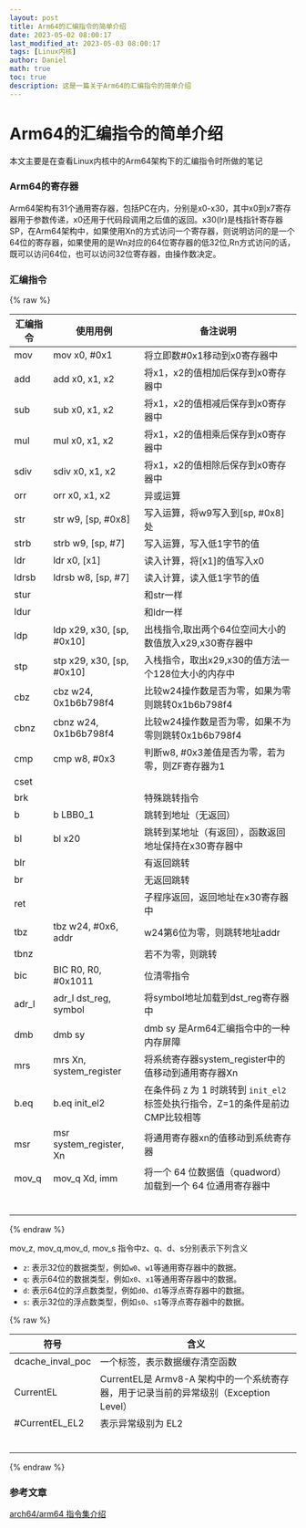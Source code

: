 ```yaml
---
layout: post
title: Arm64的汇编指令的简单介绍
date: 2023-05-02 08:00:17 
last_modified_at: 2023-05-03 08:00:17 
tags: [Linux内核]
author: Daniel
math: true
toc: true
description: 这是一篇关于Arm64的汇编指令的简单介绍
---
```

# Arm64的汇编指令的简单介绍

本文主要是在查看Linux内核中的Arm64架构下的汇编指令时所做的笔记

### Arm64的寄存器

​		Arm64架构有31个通用寄存器，包括PC在内，分别是x0-x30，其中x0到x7寄存器用于参数传递，x0还用于代码段调用之后值的返回。x30(lr)是栈指针寄存器SP，在Arm64架构中，如果使用Xn的方式访问一个寄存器，则说明访问的是一个64位的寄存器，如果使用的是Wn对应的64位寄存器的低32位,Rn方式访问的话，既可以访问64位，也可以访问32位寄存器，由操作数决定。

### 汇编指令

{% raw %}

| 汇编指令 | 使用用例                  | 备注说明                                                     |
| -------- | ------------------------- | ------------------------------------------------------------ |
| mov      | mov x0, #0x1              | 将立即数#0x1移动到x0寄存器中                                 |
| add      | add x0, x1, x2            | 将x1，x2的值相加后保存到x0寄存器中                           |
| sub      | sub x0, x1, x2            | 将x1，x2的值相减后保存到x0寄存器中                           |
| mul      | mul x0, x1, x2            | 将x1，x2的值相乘后保存到x0寄存器中                           |
| sdiv     | sdiv x0, x1, x2           | 将x1，x2的值相除后保存到x0寄存器中                           |
| orr      | orr x0, x1, x2            | 异或运算                                                     |
| str      | str w9, [sp, #0x8]        | 写入运算，将w9写入到[sp, #0x8] 处                            |
| strb     | strb w9, [sp, #7]         | 写入运算，写入低1字节的值                                    |
| ldr      | ldr x0, [x1]              | 读入计算，将[x1]的值写入x0                                   |
| ldrsb    | ldrsb w8, [sp, #7]        | 读入计算，读入低1字节的值                                    |
| stur     |                           | 和str一样                                                    |
| ldur     |                           | 和ldr一样                                                    |
| ldp      | ldp x29, x30, [sp, #0x10] | 出栈指令,取出两个64位空间大小的数值放入x29,x30寄存器中       |
| stp      | stp x29, x30, [sp, #0x10] | 入栈指令，取出x29,x30的值方法一个128位大小的内存中           |
| cbz      | cbz w24, 0x1b6b798f4      | 比较w24操作数是否为零，如果为零则跳转0x1b6b798f4             |
| cbnz     | cbnz w24, 0x1b6b798f4     | 比较w24操作数是否为零，如果不为零则跳转0x1b6b798f4           |
| cmp      | cmp w8, #0x3              | 判断w8, #0x3差值是否为零，若为零，则ZF寄存器为1              |
| cset     |                           |                                                              |
| brk      |                           | 特殊跳转指令                                                 |
| b        | b LBB0_1                  | 跳转到地址（无返回）                                         |
| bl       | bl x20                    | 跳转到某地址（有返回），函数返回地址保持在x30寄存器中        |
| blr      |                           | 有返回跳转                                                   |
| br       |                           | 无返回跳转                                                   |
| ret      |                           | 子程序返回，返回地址在x30寄存器中                            |
| tbz      | tbz w24, #0x6, addr       | w24第6位为零，则跳转地址addr                                 |
| tbnz     |                           | 若不为零，则跳转                                             |
| bic      | BIC R0, R0, #0x1011       | 位清零指令                                                   |
| adr_l    | adr_l dst_reg, symbol     | 将symbol地址加载到dst_reg寄存器中                            |
| dmb      | dmb sy                    | dmb sy 是Arm64汇编指令中的一种内存屏障                       |
| mrs      | mrs Xn, system_register   | 将系统寄存器system_register中的值移动到通用寄存器Xn          |
| b.eq     | b.eq	init_el2          | 在条件码 `Z` 为 1 时跳转到 `init_el2` 标签处执行指令，Z=1的条件是前边CMP比较相等 |
| msr      | msr system_register, Xn   | 将通用寄存器xn的值移动到系统寄存器                           |
| mov_q    | mov_q Xd, imm             | 将一个 64 位数据值（quadword）加载到一个 64 位通用寄存器中   |
|          |                           |                                                              |
|          |                           |                                                              |
|          |                           |                                                              |
|          |                           |                                                              |
|          |                           |                                                              |
|          |                           |                                                              |

{% endraw %}

mov_z, mov_q,mov_d, mov_s 指令中z、q、d、s分别表示下列含义

- `z`: 表示32位的数据类型，例如`w0`、`w1`等通用寄存器中的数据。
- `q`: 表示64位的数据类型，例如`x0`、`x1`等通用寄存器中的数据。
- `d`: 表示64位的浮点数类型，例如`d0`、`d1`等浮点寄存器中的数据。
- `s`: 表示32位的浮点数类型，例如`s0`、`s1`等浮点寄存器中的数据。

{% raw %}

| 符号             | 含义                                                         |
| ---------------- | ------------------------------------------------------------ |
| dcache_inval_poc | 一个标签，表示数据缓存清空函数                               |
| CurrentEL        | CurrentEL是 Armv8-A 架构中的一个系统寄存器，用于记录当前的异常级别（Exception Level） |
| \#CurrentEL_EL2  | 表示异常级别为 EL2                                           |
|                  |                                                              |
|                  |                                                              |
|                  |                                                              |
|                  |                                                              |
|                  |                                                              |
|                  |                                                              |

{% endraw %}



### 参考文章

[arch64/arm64 指令集介绍](ttps://juejin.cn/post/7131295389059121159)

